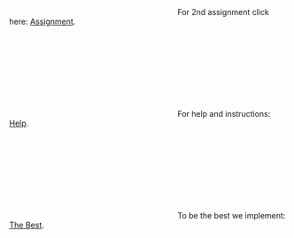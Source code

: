 <object data="project.pdf" type="application/pdf" width="700px" height="700px">
    <embed src="project.pdf">
        For 2nd assignment click here: <a href="project.pdf">Assignment</a>.</p>
    </embed>
</object>
<object data="help.pdf" type="application/pdf" width="700px" height="700px">
    <embed src="help.pdf">
        For help and instructions: <a href="help.pdf">Help</a>.</p>
    </embed>
</object>
<object data="thebest.pdf" type="application/pdf" width="700px" height="700px">
    <embed src="thebest.pdf">
        To be the best we implement: <a href="thebest.pdf">The Best</a>.</p>
    </embed>
</object>
